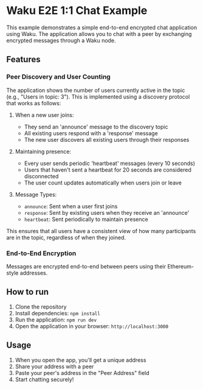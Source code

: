 # Waku E2E 1:1 Chat Example

This example demonstrates a simple end-to-end encrypted chat application using Waku. The application allows you to chat with a peer by exchanging encrypted messages through a Waku node.

## Features

### Peer Discovery and User Counting
The application shows the number of users currently active in the topic (e.g., "Users in topic: 3"). This is implemented using a discovery protocol that works as follows:

1. When a new user joins:
   - They send an 'announce' message to the discovery topic
   - All existing users respond with a 'response' message
   - The new user discovers all existing users through their responses

2. Maintaining presence:
   - Every user sends periodic 'heartbeat' messages (every 10 seconds)
   - Users that haven't sent a heartbeat for 20 seconds are considered disconnected
   - The user count updates automatically when users join or leave

3. Message Types:
   - `announce`: Sent when a user first joins
   - `response`: Sent by existing users when they receive an 'announce'
   - `heartbeat`: Sent periodically to maintain presence

This ensures that all users have a consistent view of how many participants are in the topic, regardless of when they joined.

### End-to-End Encryption
Messages are encrypted end-to-end between peers using their Ethereum-style addresses.

## How to run

1. Clone the repository
2. Install dependencies: `npm install`
3. Run the application: `npm run dev`
4. Open the application in your browser: `http://localhost:3000`

## Usage

1. When you open the app, you'll get a unique address
2. Share your address with a peer
3. Paste your peer's address in the "Peer Address" field
4. Start chatting securely!